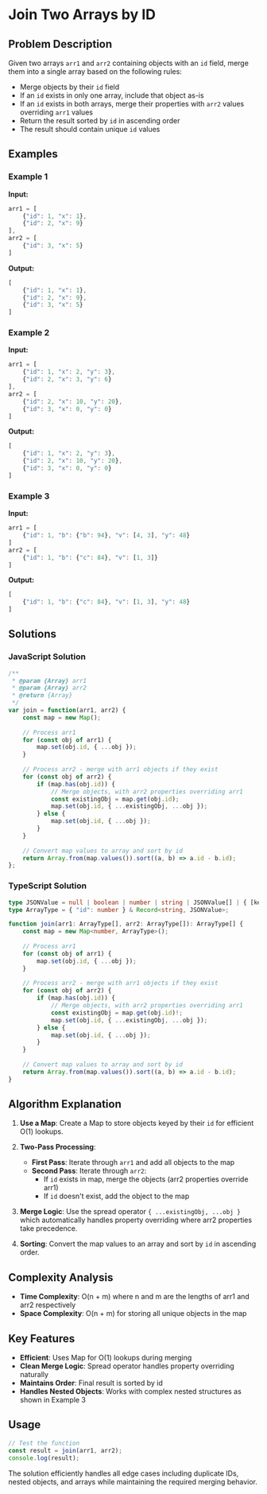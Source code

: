 # Join Two Arrays by ID

## Problem Description

Given two arrays `arr1` and `arr2` containing objects with an `id` field, merge them into a single array based on the following rules:

- Merge objects by their `id` field
- If an `id` exists in only one array, include that object as-is
- If an `id` exists in both arrays, merge their properties with `arr2` values overriding `arr1` values
- Return the result sorted by `id` in ascending order
- The result should contain unique `id` values

## Examples

### Example 1
**Input:**
```javascript
arr1 = [
    {"id": 1, "x": 1},
    {"id": 2, "x": 9}
], 
arr2 = [
    {"id": 3, "x": 5}
]
```

**Output:**
```javascript
[
    {"id": 1, "x": 1},
    {"id": 2, "x": 9},
    {"id": 3, "x": 5}
]
```

### Example 2
**Input:**
```javascript
arr1 = [
    {"id": 1, "x": 2, "y": 3},
    {"id": 2, "x": 3, "y": 6}
], 
arr2 = [
    {"id": 2, "x": 10, "y": 20},
    {"id": 3, "x": 0, "y": 0}
]
```

**Output:**
```javascript
[
    {"id": 1, "x": 2, "y": 3},
    {"id": 2, "x": 10, "y": 20},
    {"id": 3, "x": 0, "y": 0}
]
```

### Example 3
**Input:**
```javascript
arr1 = [
    {"id": 1, "b": {"b": 94}, "v": [4, 3], "y": 48}
]
arr2 = [
    {"id": 1, "b": {"c": 84}, "v": [1, 3]}
]
```

**Output:**
```javascript
[
    {"id": 1, "b": {"c": 84}, "v": [1, 3], "y": 48}
]
```

## Solutions

### JavaScript Solution

```javascript
/**
 * @param {Array} arr1
 * @param {Array} arr2
 * @return {Array}
 */
var join = function(arr1, arr2) {
    const map = new Map();
    
    // Process arr1
    for (const obj of arr1) {
        map.set(obj.id, { ...obj });
    }
    
    // Process arr2 - merge with arr1 objects if they exist
    for (const obj of arr2) {
        if (map.has(obj.id)) {
            // Merge objects, with arr2 properties overriding arr1
            const existingObj = map.get(obj.id);
            map.set(obj.id, { ...existingObj, ...obj });
        } else {
            map.set(obj.id, { ...obj });
        }
    }
    
    // Convert map values to array and sort by id
    return Array.from(map.values()).sort((a, b) => a.id - b.id);
};
```

### TypeScript Solution

```typescript
type JSONValue = null | boolean | number | string | JSONValue[] | { [key: string]: JSONValue };
type ArrayType = { "id": number } & Record<string, JSONValue>;

function join(arr1: ArrayType[], arr2: ArrayType[]): ArrayType[] {
    const map = new Map<number, ArrayType>();
    
    // Process arr1
    for (const obj of arr1) {
        map.set(obj.id, { ...obj });
    }
    
    // Process arr2 - merge with arr1 objects if they exist
    for (const obj of arr2) {
        if (map.has(obj.id)) {
            // Merge objects, with arr2 properties overriding arr1
            const existingObj = map.get(obj.id)!;
            map.set(obj.id, { ...existingObj, ...obj });
        } else {
            map.set(obj.id, { ...obj });
        }
    }
    
    // Convert map values to array and sort by id
    return Array.from(map.values()).sort((a, b) => a.id - b.id);
}
```

## Algorithm Explanation

1. **Use a Map**: Create a Map to store objects keyed by their `id` for efficient O(1) lookups.

2. **Two-Pass Processing**:
   - **First Pass**: Iterate through `arr1` and add all objects to the map
   - **Second Pass**: Iterate through `arr2`:
     - If `id` exists in map, merge the objects (arr2 properties override arr1)
     - If `id` doesn't exist, add the object to the map

3. **Merge Logic**: Use the spread operator `{ ...existingObj, ...obj }` which automatically handles property overriding where arr2 properties take precedence.

4. **Sorting**: Convert the map values to an array and sort by `id` in ascending order.

## Complexity Analysis

- **Time Complexity**: O(n + m) where n and m are the lengths of arr1 and arr2 respectively
- **Space Complexity**: O(n + m) for storing all unique objects in the map

## Key Features

- **Efficient**: Uses Map for O(1) lookups during merging
- **Clean Merge Logic**: Spread operator handles property overriding naturally
- **Maintains Order**: Final result is sorted by id
- **Handles Nested Objects**: Works with complex nested structures as shown in Example 3

## Usage

```javascript
// Test the function
const result = join(arr1, arr2);
console.log(result);
```

The solution efficiently handles all edge cases including duplicate IDs, nested objects, and arrays while maintaining the required merging behavior.

